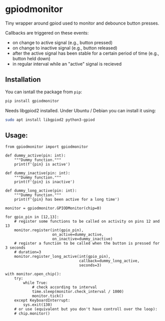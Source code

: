 # gpiodmonitor

Tiny wrapper around gpiod used to monitor and debounce button presses.

Callbacks are triggered on these events:

* on change to active signal (e.g., button pressed)
* on change to inactive signal (e.g., button released)
* after the active signal has been stable for a certain period of time (e.g., button held down)
* in regular interval while an "active" signal is recieved

## Installation

You can isntall the package from `pip`:

```bash
pip install gpiodmonitor
```

Needs libgpiod2 installed. Under Ubuntu / Debian you can install it using:

```bash
sudo apt install libgpiod2 python3-gpiod
```

## Usage:

```python3
from gpiodmonitor import gpiodmonitor

def dummy_active(pin: int):
    """Dummy function."""
    print(f'{pin} is active')

def dummy_inactive(pin: int):
    """Dummy function."""
    print(f'{pin} is inactive')

def dummy_long_active(pin: int):
    """Dummy function."""
    print(f'{pin} has been active for a long time')

monitor = gpiodmonitor.GPIODMonitor(chip=0)

for gpio_pin in [12,13]:
    # register some functions to be called on activity on pins 12 and 13
    monitor.register(int(gpio_pin),
                     on_active=dummy_active,
                     on_inactive=dummy_inactive)
    # register a function to be called when the button is pressed for 3 seconds
    # duration=3
    monitor.register_long_active(int(gpio_pin),
                                 callback=dummy_long_active,
                                 seconds=3)

with monitor.open_chip():
    try:
        while True:
            # check according to interval
            time.sleep(monitor.check_interval / 1000)
            monitor.tick()
    except KeyboardInterrupt:
        sys.exit(130)
    # or use (equivalent but you don't have controll over the loop):
    # chip.monitor()
```
